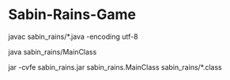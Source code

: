 # Sabin-Rains-Game


javac sabin_rains/*.java -encoding utf-8

java sabin_rains/MainClass

jar -cvfe sabin_rains.jar sabin_rains.MainClass sabin_rains/*.class 